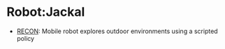 # Robot:Jackal

- [RECON](oed-playground/tree/master/pages/datasets/berkeley_gnm_recon.md): Mobile robot explores outdoor environments using a scripted policy